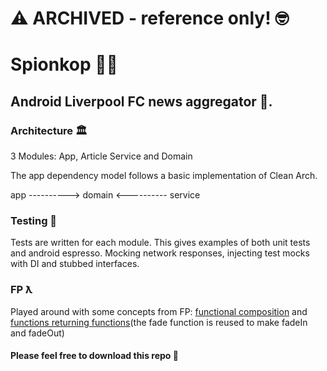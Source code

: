 # ⚠️ ARCHIVED - reference only! 🤓

# Spionkop 🔴🔴

## Android Liverpool FC news aggregator 🤖.

### Architecture 🏛
3 Modules: App, Article Service and Domain

The app dependency model follows a basic implementation of Clean Arch.


  app     ---------->     domain    <----------   service   
  

### Testing 👾
Tests are written for each module. This gives examples of both unit tests and android espresso. Mocking network responses, injecting test mocks with DI and stubbed interfaces.

### FP ƛ
Played around with some concepts from FP: 
[functional composition](https://github.com/Lenki/spionkop/blob/master/spionkoparticledomain/src/main/java/uk/co/khaleelfreeman/spionkoparticledomain/util/DateUtil.kt) and [functions returning functions](https://github.com/Lenki/spionkop/blob/master/app/src/main/java/uk/co/khaleelfreeman/spion/ui/MainActivity.kt)(the fade function is reused to make fadeIn and fadeOut)


#### Please feel free to download this repo 🤘
